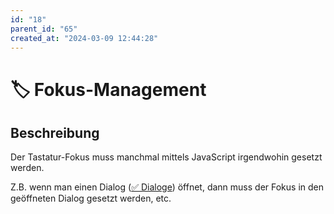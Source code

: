 ```yaml
---
id: "18"
parent_id: "65"
created_at: "2024-03-09 12:44:28"
---
```


# 🏷️ Fokus-Management

## Beschreibung

Der Tastatur-Fokus muss manchmal mittels JavaScript irgendwohin gesetzt werden.

Z.B. wenn man einen Dialog ([✅ Dialoge](/de/wcag/4.1.2a-erweiterte-steuerelemente-widgets/dialoge)) öffnet, dann muss der Fokus in den geöffneten Dialog gesetzt werden, etc.
